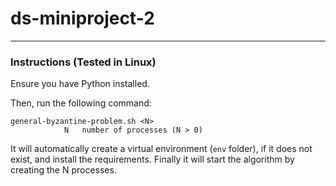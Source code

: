 # ds-miniproject-2

-------------------

### Instructions (Tested in Linux)

Ensure you have Python installed.

Then, run the following command:

```
general-byzantine-problem.sh <N>
            N   number of processes (N > 0)
```

It will automatically create a virtual environment (`env` folder), if it does not exist, and install the requirements.
Finally it will start the algorithm by creating the N processes.
